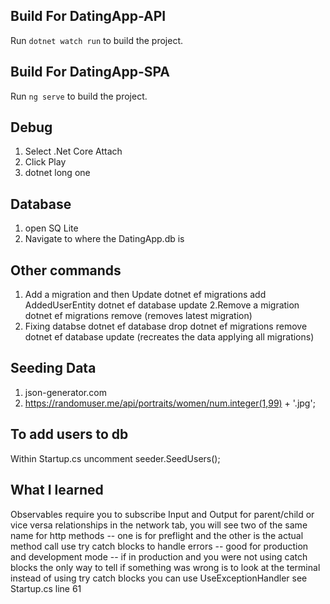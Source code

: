 ## Build For DatingApp-API

Run `dotnet watch run` to build the project. 

## Build For DatingApp-SPA

Run `ng serve` to build the project. 

## Debug

1. Select .Net Core Attach
2. Click Play
3. dotnet long one

## Database

1. open SQ Lite
2. Navigate to where the DatingApp.db is 

## Other commands
1. Add a migration and then Update 
dotnet ef migrations add AddedUserEntity
dotnet ef database update
2.Remove a migration
dotnet ef migrations remove (removes latest migration)
3. Fixing databse
dotnet ef database drop
dotnet ef migrations remove
dotnet ef database update (recreates the data applying all migrations) 

## Seeding Data
1. json-generator.com
2. https://randomuser.me/api/portraits/women/num.integer(1,99) + '.jpg';

## To add users to db
Within Startup.cs uncomment seeder.SeedUsers();


## What I learned
Observables require you to subscribe 
Input and Output for parent/child or vice versa relationships
in the network tab, you will see two of the same name for http methods -- one is for preflight and the other is the actual method call
use try catch blocks to handle errors -- good for production and development mode -- if in production and you were not using catch blocks the only way to tell if something was wrong is to look at the terminal 
instead of using try catch blocks you can use UseExceptionHandler see Startup.cs line 61

